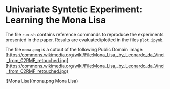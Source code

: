 # Univariate Syntetic Experiment: Learning the Mona Lisa

The file `run.sh` contains reference commands to reproduce the experiments presented in the paper. Results are evaluated/plotted in the files `plot.ipynb`.

The file `mona.png` is a cutout of the following Public Domain image:
[https://commons.wikimedia.org/wiki/File:Mona_Lisa,_by_Leonardo_da_Vinci,_from_C2RMF_retouched.jpg](https://commons.wikimedia.org/wiki/File:Mona_Lisa,_by_Leonardo_da_Vinci,_from_C2RMF_retouched.jpg)

![Mona Lisa](mona.png Mona Lisa)